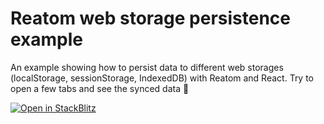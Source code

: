 # Reatom web storage persistence example

An example showing how to persist data to different web storages (localStorage, sessionStorage, IndexedDB) with Reatom and React. Try to open a few tabs and see the synced data 🤗

[![Open in StackBlitz](https://developer.stackblitz.com/img/open_in_stackblitz.svg)](https://stackblitz.com/github/artalar/reatom/tree/v3/examples/react-persist-web)
